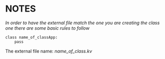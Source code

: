 # NOTES

_In order to have the external file match the
one you are creating the class one there are some
basic rules to follow_

```
class name_of_classApp:
    pass
```

The external file name:
_name_of_class.kv_